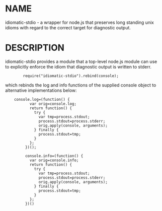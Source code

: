 NAME
====
idiomatic-stdio - a wrapper for node.js that preserves long standing unix idioms with regard to the correct target for diagnostic output.

DESCRIPTION
===========
idiomatic-stdio provides a module that a top-level node.js module can use to explicitly enforce the idiom that diagnostic output
is written to stderr. 

            require("idiomatic-stdio").rebind(console);

which rebinds the log and info functions of the supplied console object to alternative implementations below:

   	    console.log=(function() {
               var orig=console.log;
               return function() {
                 try {
                   var tmp=process.stdout;
                   process.stdout=process.stderr;
                   orig.apply(console, arguments);
                 } finally {
                   process.stdout=tmp;
                 }
               };
             })();

             console.info=(function() {
               var orig=console.info;
               return function() {
                 try {
                   var tmp=process.stdout;
                   process.stdout=process.stderr;
                   orig.apply(console, arguments);
                 } finally {
                   process.stdout=tmp;
                 }
               };
             })()
